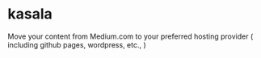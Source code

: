 # kasala
Move your content from Medium.com to your preferred hosting provider ( including github pages, wordpress, etc., )
